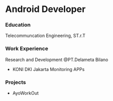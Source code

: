 # Android Developer

### Education
Telecommuncation Engineering, ST.r.T

### Work Experience
Research and Development @PT.Delameta Bilano
- KONI DKI Jakarta Monitoring APPs

### Projects
- AyoWorkOut
